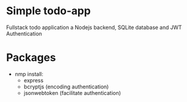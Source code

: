 # Simple todo-app
Fullstack todo application a Nodejs backend, SQLite database and JWT Authentication

# Packages
- nmp install:
  - express 
  - bcryptjs (encoding authentication)
  - jsonwebtoken (facilitate authentication)
